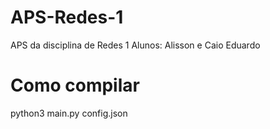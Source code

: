 # APS-Redes-1
APS da disciplina de Redes 1
Alunos: Alisson e Caio Eduardo

# Como compilar
python3 main.py config.json
